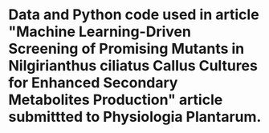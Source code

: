 # Data and Python code used in article "Machine Learning-Driven Screening of Promising Mutants in Nilgirianthus ciliatus Callus Cultures for Enhanced Secondary Metabolites Production" article submittted to Physiologia Plantarum.
